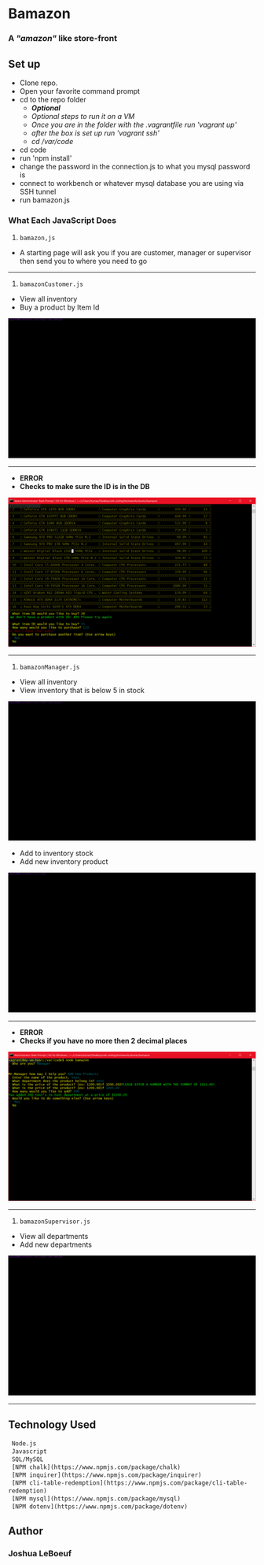 # Bamazon 

### A *"amazon"* like store-front

## Set up

- Clone repo.
- Open your favorite command prompt
- cd to the repo folder
    - *__Optional__* 
    - *Optional steps to run it on a VM*
    - *Once you are in the folder with the .vagrantfile run 'vagrant up'*
    - *after the box is set up run 'vagrant ssh'*
    - *cd /var/code*
- cd code
- run 'npm install'
- change the password in the connection.js to what you mysql password is
- connect to workbench or whatever mysql database you are using via SSH tunnel
- run bamazon.js

### What Each JavaScript Does

1. `bamazon,js`

- A starting page will ask you if you are customer, manager or supervisor then send you to where you need to go

-----------------------

1. `bamazonCustomer.js`

- View all inventory
- Buy a product by Item Id 

![customerGif](./code/gifs/customer_1.gif)

-----------------------

- **ERROR**
- **Checks to make sure the ID is in the DB**

![error](./code/img/iderror.png)

-----------------------

1. `bamazonManager.js`

- View all inventory
- View inventory that is below 5 in stock

![manager](./code/gifs/manager1.gif)

- Add to inventory stock
- Add new inventory product

![manager](./code/gifs/manager2.gif)

-----------------------

- **ERROR**
- **Checks if you have no more then 2 decimal places**

![error](./code/img/moneyPNG.png)

-----------------------

1. `bamazonSupervisor.js`

- View all departments
- Add new departments

![supervisor](./code/gifs/supervisor.gif)


-----------------------

## Technology Used

     Node.js
     Javascript
     SQL/MySQL
     [NPM chalk](https://www.npmjs.com/package/chalk)
     [NPM inquirer](https://www.npmjs.com/package/inquirer)
     [NPM cli-table-redemption](https://www.npmjs.com/package/cli-table-redemption)
     [NPM mysql](https://www.npmjs.com/package/mysql)
     [NPM dotenv](https://www.npmjs.com/package/dotenv)

## Author
### **Joshua LeBoeuf**